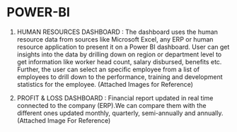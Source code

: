 # POWER-BI

1. HUMAN RESOURCES DASHBOARD :
The dashboard uses the human resource data from sources like Microsoft Excel, any ERP or human resource application to present it on a Power BI dashboard. User can get insights into the data by drilling down on region or department level to get information like worker head count, salary disbursed, benefits etc. Further, the user can select an specific employee from a list of employees to drill down to the performance, training and development statistics for the employee.
(Attached Images for Reference)


2. PROFIT & LOSS DASHBOARD :
Financial report updated in real time connected to the company (ERP).We can compare them with the different ones updated monthly, quarterly, semi-annually and annually.
(Attached Image For Reference)
